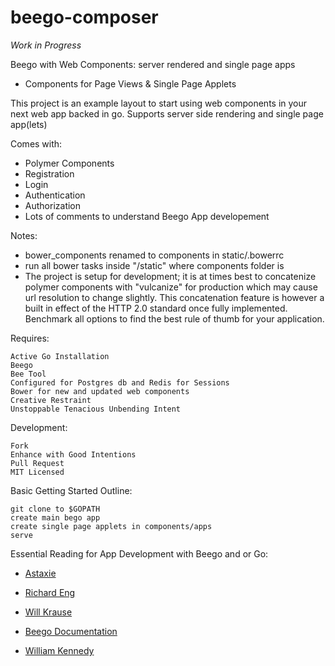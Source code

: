 beego-composer
==========

*Work in Progress* 

Beego with Web Components: server rendered and single page apps

   * Components for Page Views & Single Page Applets


This project is an example layout to start using web components in your next web app backed in go.
Supports server side rendering and single page app(lets)


Comes with:

   * Polymer Components
   * Registration
   * Login
   * Authentication
   * Authorization
   * Lots of comments to understand Beego App developement

Notes:

   * bower_components renamed to components in static/.bowerrc
   * run all bower tasks inside "/static" where components folder is
   * The project is setup for development; it is at times best to concatenize polymer components with "vulcanize" for production which may cause url resolution to change slightly.  This concatenation feature is however a built in effect of the HTTP 2.0 standard once fully implemented.  Benchmark all options to find the best rule of thumb for your application.


Requires:

    Active Go Installation 
    Beego
    Bee Tool
    Configured for Postgres db and Redis for Sessions
    Bower for new and updated web components
    Creative Restraint
    Unstoppable Tenacious Unbending Intent


Development:

    Fork
    Enhance with Good Intentions
    Pull Request
    MIT Licensed


Basic Getting Started Outline:

    git clone to $GOPATH
    create main bego app
    create single page applets in components/apps
    serve


Essential Reading for App Development with Beego and or Go:

* [Astaxie](http://astaxie.gitbooks.io/build-web-application-with-golang/)

* [Richard Eng](https://medium.com/@richardeng/a-word-from-the-beegoist-d562ff8589d7)

* [Will Krause](http://hobbyisthacker.com/authentication-with-beego-pt-1-env-setup-and-table-generation/)

* [Beego Documentation](http://beego.me/docs/intro/)

* [William Kennedy](http://www.goinggo.net/)

